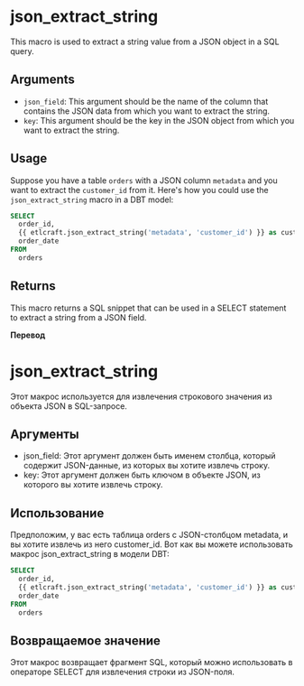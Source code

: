 # json_extract_string

This macro is used to extract a string value from a JSON object in a SQL query. 

## Arguments

- `json_field`: This argument should be the name of the column that contains the JSON data from which you want to extract the string.
- `key`: This argument should be the key in the JSON object from which you want to extract the string.

## Usage

Suppose you have a table `orders` with a JSON column `metadata` and you want to extract the `customer_id` from it. Here's how you could use the `json_extract_string` macro in a DBT model:

```sql
SELECT
  order_id,
  {{ etlcraft.json_extract_string('metadata', 'customer_id') }} as customer_id,
  order_date
FROM
  orders
```

## Returns
This macro returns a SQL snippet that can be used in a SELECT statement to extract a string from a JSON field.


**Перевод**

# json_extract_string

Этот макрос используется для извлечения строкового значения из объекта JSON в SQL-запросе.

## Аргументы

- json_field: Этот аргумент должен быть именем столбца, который содержит JSON-данные, из которых вы хотите извлечь строку.
- key: Этот аргумент должен быть ключом в объекте JSON, из которого вы хотите извлечь строку.

## Использование

Предположим, у вас есть таблица orders с JSON-столбцом metadata, и вы хотите извлечь из него customer_id. Вот как вы можете использовать макрос json_extract_string в модели DBT: 

```sql
SELECT
  order_id,
  {{ etlcraft.json_extract_string('metadata', 'customer_id') }} as customer_id,
  order_date
FROM
  orders
```
## Возвращаемое значение

Этот макрос возвращает фрагмент SQL, который можно использовать в операторе SELECT для извлечения строки из JSON-поля. 